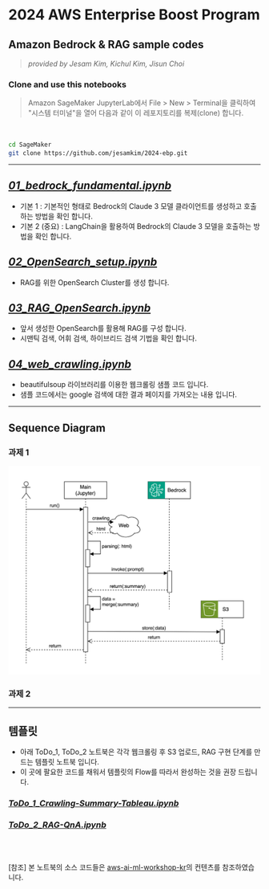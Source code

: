 # 2024 AWS Enterprise Boost Program

## Amazon Bedrock & RAG sample codes
> <i> provided by Jesam Kim, Kichul Kim, Jisun Choi</i>


### Clone and use this notebooks
> Amazon SageMaker JupyterLab에서 File > New > Terminal을 클릭하여 "시스템 터미널"을 열어 다음과 같이 이 레포지토리를 복제(clone) 합니다.
<br>


```bash
cd SageMaker
git clone https://github.com/jesamkim/2024-ebp.git

```

---

## <i>[01_bedrock_fundamental.ipynb](./01_bedrock_fundamental.ipynb)</i>
* 기본 1 : 기본적인 형태로 Bedrock의 Claude 3 모델 클라이언트를 생성하고 호출하는 방법을 확인 합니다.
* 기본 2 (중요) : LangChain을 활용하여 Bedrock의 Claude 3 모델을 호출하는 방법을 확인 합니다.


## <i>[02_OpenSearch_setup.ipynb](./02_OpenSearch_setup.ipynb)</i>
* RAG를 위한 OpenSearch Cluster를 생성 합니다.


## <i>[03_RAG_OpenSearch.ipynb](./03_RAG_OpenSearch.ipynb)</i>
* 앞서 생성한 OpenSearch를 활용해 RAG를 구성 합니다.
* 시맨틱 검색, 어휘 검색, 하이브리드 검색 기법을 확인 합니다.


## <i>[04_web_crawling.ipynb](./04_web_crawling.ipynb)</i>
* beautifulsoup 라이브러리를 이용한 웹크롤링 샘플 코드 입니다.
* 샘플 코드에서는 google 검색에 대한 결과 페이지를 가져오는 내용 입니다.

---
## Sequence Diagram
### 과제 1 
![01-sequence-diagram.png](./img/01-sequence-diagram.png)

### 과제 2


---

## 템플릿
* 아래 ToDo_1, ToDo_2 노트북은 각각 웹크롤링 후 S3 업로드, RAG 구현 단계를 만드는 템플릿 노트북 입니다.
* 이 곳에 팔요한 코드를 채워서 템플릿의 Flow를 따라서 완성하는 것을 권장 드립니다.

### <i>[ToDo_1_Crawling-Summary-Tableau.ipynb](./ToDo_1_Crawling-Summary-Tableau.ipynb)</i>



### <i>[ToDo_2_RAG-QnA.ipynb](./ToDo_2_RAG-QnA.ipynb)</i>


<br><br>

[참조] 본 노트북의 소스 코드들은 [aws-ai-ml-workshop-kr](https://github.com/aws-samples/aws-ai-ml-workshop-kr)의 컨텐츠를 참조하였습니다.


